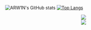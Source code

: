 <!--START_SECTION:waka-->
<!--END_SECTION:waka-->

![ARW1N's GitHub stats]()
[![Top Langs]()](https://github.com/anuraghazra/github-readme-stats)

<div align="center">
    <img src="https://github-readme-stats.vercel.app/api?username=ARW1N&theme=blue-green](https://github-readme-stats.vercel.app/api?username=ARW1N&bg_color=30,e96443,904e95&title_color=fff&text_color=fff">
<br>
    <img src="https://github-readme-stats.vercel.app/api/top-langs/?username=ARW1N&theme=blue-green](https://github-readme-stats.vercel.app/api/top-langs/?username=ARW1N&bg_color=30,e96443,904e95&title_color=fff&text_color=fff&layout=compact">
<br>
</div>

